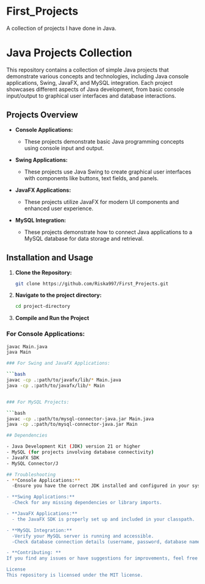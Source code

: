# First_Projects
A collection of projects I have done in Java.

# Java Projects Collection

This repository contains a collection of simple Java projects that demonstrate various concepts and technologies, including Java console applications, Swing, JavaFX, and MySQL integration. Each project showcases different aspects of Java development, from basic console input/output to graphical user interfaces and database interactions.

## Projects Overview

- **Console Applications:**
  - These projects demonstrate basic Java programming concepts using console input and output.
  
- **Swing Applications:**
  - These projects use Java Swing to create graphical user interfaces with components like buttons, text fields, and panels.
  
- **JavaFX Applications:**
  - These projects utilize JavaFX for modern UI components and enhanced user experience.

- **MySQL Integration:**
  - These projects demonstrate how to connect Java applications to a MySQL database for data storage and retrieval.

## Installation and Usage

1. **Clone the Repository:**
   ```bash
   git clone https://github.com/Riska997/First_Projects.git


2. **Navigate to the project directory:**

   ```bash
   cd project-directory

3. **Compile and Run the Project**

### For Console Applications:

```bash
javac Main.java
java Main

### For Swing and JavaFX Applications:

```bash
javac -cp .:path/to/javafx/lib/* Main.java
java -cp .:path/to/javafx/lib/* Main


### For MySQL Projects:

```bash
javac -cp .:path/to/mysql-connector-java.jar Main.java
java -cp .:path/to/mysql-connector-java.jar Main

## Dependencies

- Java Development Kit (JDK) version 21 or higher
- MySQL (for projects involving database connectivity)
- JavaFX SDK
- MySQL Connector/J

## Troubleshooting
- **Console Applications:**
  -Ensure you have the correct JDK installed and configured in your system's PATH.

- **Swing Applications:**
  -Check for any missing dependencies or library imports.

- **JavaFX Applications:**
  - the JavaFX SDK is properly set up and included in your classpath.

- **MySQL Integration:**
  -Verify your MySQL server is running and accessible.
  -Check database connection details (username, password, database name) in the code.

- **Contributing: **
If you find any issues or have suggestions for improvements, feel free to open an issue or submit a pull request. Contributions are welcome!

License
This repository is licensed under the MIT license. 

